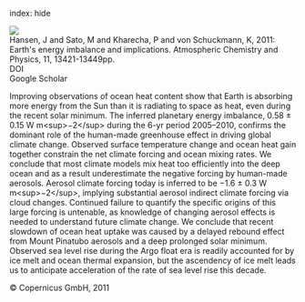 index: hide

<div class="Citation">
    <div class="Citation-thumb CitationThumb-linked"  data-href="https://doi.org/10.5194/acp-11-13421-2011">
      <img src="https://static.claimspace.cloud/climate-study-static/refs/thumbs/12/Hansen_et_al_2011-thumb.png" />
    </div>

  <div class="Citation-body">
    <div class="Citation-text">Hansen, J and Sato, M and Kharecha, P and von Schuckmann, K, 2011: Earth's energy imbalance and implications. <span class="Article-journal">Atmospheric Chemistry and Physics, </span><span class="Article-volume">11, </span>13421-13449pp.</div>
    <div class="Citation-links">
      <div class="CitationLink" data-href="https://doi.org/10.5194/acp-11-13421-2011">
        <div class="CitationLink-icon CitationLink-Doi"></div>
        <div class="CitationLink-text">DOI</div>
      </div>
      <div class="CitationLink" data-href="https://scholar.google.com/scholar?q=10.5194/acp-11-13421-2011">
        <div class="CitationLink-icon CitationLink-Scholar"></div>
        <div class="CitationLink-text">Google Scholar</div>
      </div>
    </div>
  </div>
</div>

Improving observations of ocean heat content show that Earth is absorbing more energy from the Sun than it is radiating to space as heat, even during the recent solar minimum. The inferred planetary energy imbalance, 0.58 ± 0.15 W m&lt;sup&gt;−2&lt;/sup&gt; during the 6-yr period 2005–2010, confirms the dominant role of the human-made greenhouse effect in driving global climate change. Observed surface temperature change and ocean heat gain together constrain the net climate forcing and ocean mixing rates. We conclude that most climate models mix heat too efficiently into the deep ocean and as a result underestimate the negative forcing by human-made aerosols. Aerosol climate forcing today is inferred to be −1.6 ± 0.3 W m&lt;sup&gt;−2&lt;/sup&gt;, implying substantial aerosol indirect climate forcing via cloud changes. Continued failure to quantify the specific origins of this large forcing is untenable, as knowledge of changing aerosol effects is needed to understand future climate change. We conclude that recent slowdown of ocean heat uptake was caused by a delayed rebound effect from Mount Pinatubo aerosols and a deep prolonged solar minimum. Observed sea level rise during the Argo float era is readily accounted for by ice melt and ocean thermal expansion, but the ascendency of ice melt leads us to anticipate acceleration of the rate of sea level rise this decade.

<div class="Citation-copy">
&copy; Copernicus GmbH, 2011
</div>